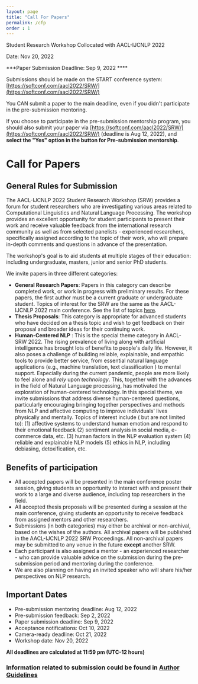 ```yaml
---
layout: page
title: "Call For Papers"
permalink: /cfp
order : 1
---
```


Student Research Workshop Collocated with AACL-IJCNLP 2022

Date: Nov 20, 2022

***Paper Submission Deadline: Sep 9, 2022 ****

Submissions should be made on the START conference system: [https://softconf.com/aacl2022/SRW/](https://softconf.com/aacl2022/SRW/)

You CAN submit a paper to the main deadline, even if you didn't participate in the pre-submission mentoring.

If you choose to participate in the pre-submission mentorship program, you should also submit your paper via [https://softconf.com/aacl2022/SRW/](https://softconf.com/aacl2022/SRW/) (deadline is Aug 12, 2022), and **select the "Yes" option in the button for Pre-submission mentorship**.

# Call for Papers
## General Rules for Submission
The AACL-IJCNLP 2022 Student Research Workshop (SRW) provides a forum for student researchers who are investigating various areas related to Computational Linguistics and Natural Language Processing. The workshop provides an excellent opportunity for student participants to present their work and receive valuable feedback from the international research community as well as from selected panelists - experienced researchers, specifically assigned according to the topic of their work, who will prepare in-depth comments and questions in advance of the presentation.

The workshop's goal is to aid students at multiple stages of their education: including undergraduate, masters, junior and senior PhD students.

We invite papers in three different categories:
- __General Research Papers__: Papers in this category can describe completed work, or work in progress with preliminary results. For these papers, the first author must be a current graduate or undergraduate student. Topics of interest for the SRW are the same as the AACL-IJCNLP 2022 main conference. See the list of topics [here](https://www.aacl2022.org/Submission/paper).
- __Thesis Proposals__: This category is appropriate for advanced students who have decided on a thesis topic and wish to get feedback on their proposal and broader ideas for their continuing work.
- __Human-Centered NLP__ : This is the special theme category in AACL-SRW 2022. The rising prevalence of living along with artificial intelligence has brought lots of benefits to people's daily life. However, it also poses a challenge of building reliable, explainable, and empathic tools to provide better service, from essential natural language applications (e.g., machine translation, text classification ) to mental support. Especially during the current pandemic, people are more likely to feel alone and *rely* upon *technology*. This, together with the advances in the field of Natural Language processing, has motivated the exploration of human-centered technology. In this special theme, we invite submissions that address diverse human-centered questions, particularly encouraging bringing together perspectives and methods from NLP and affective computing to improve individuals' lives physically and mentally.
Topics of interest include ( but are not limited to):
(1) affective systems to understand human emotion and respond to their emotional feedback
(2) sentiment analysis in social media, e-commerce data, etc.
(3) human factors in the NLP evaluation system
(4) reliable and explainable NLP models
(5) ethics in NLP, including debiasing, detoxification, etc.

## Benefits of participation

- All accepted papers will be presented in the main conference poster session, giving students an opportunity to interact with and present their work to a large and diverse audience, including top researchers in the field.
- All accepted thesis proposals will be presented during a session at the main conference, giving students an opportunity to receive feedback from assigned mentors and other researchers.
- Submissions (in both categories) may either be archival or non-archival, based on the wishes of the authors. All archival papers will be published in the AACL-IJCNLP 2022 SRW Proceedings. All non-archival papers may be submitted to any venue in the future __except__ another SRW.
- Each participant is also assigned a mentor - an experienced researcher - who can provide valuable advice on the submission during the pre-submission period and mentoring during the conference.
- We are also planning on having an invited speaker who will share his/her perspectives on NLP research.

## Important Dates
- Pre-submission mentoring deadline: Aug 12, 2022
- Pre-submission feedback: Sep 2, 2022
- Paper submission deadline: Sep 9, 2022
- Acceptance notifications: Oct 10, 2022
- Camera-ready deadline: Oct 21, 2022
- Workshop date: Nov 20, 2022


__All deadlines are calculated at 11:59 pm (UTC-12 hours)__

### Information related to submission could be found in [Author Guidelines](/author)

